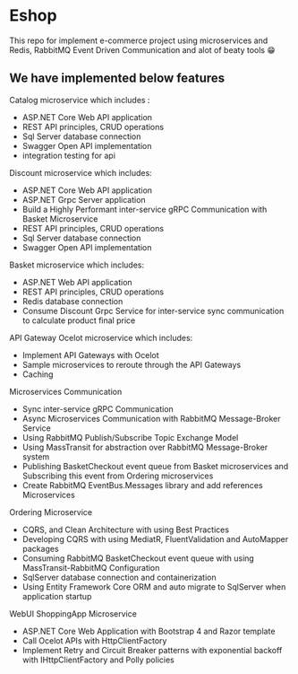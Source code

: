 # Eshop
This repo for implement e-commerce project using microservices and  Redis, RabbitMQ Event Driven Communication and alot of beaty tools 😁 
## We have implemented below features
Catalog microservice which includes :
* ASP.NET Core Web API application
* REST API principles, CRUD operations
* Sql Server database connection 
* Swagger Open API implementation
* integration testing for api

Discount microservice which includes:
* ASP.NET Core Web API application
* ASP.NET Grpc Server application
* Build a Highly Performant inter-service gRPC Communication with Basket Microservice
* REST API principles, CRUD operations
* Sql Server database connection 
* Swagger Open API implementation

Basket microservice which includes:
* ASP.NET Web API application
* REST API principles, CRUD operations
* Redis database connection 
* Consume Discount Grpc Service for inter-service sync communication to calculate product final price

API Gateway Ocelot microservice which includes:
* Implement API Gateways with Ocelot
* Sample microservices to reroute through the API Gateways
* Caching

Microservices Communication
* Sync inter-service gRPC Communication
* Async Microservices Communication with RabbitMQ Message-Broker Service
* Using RabbitMQ Publish/Subscribe Topic Exchange Model
* Using MassTransit for abstraction over RabbitMQ Message-Broker system
* Publishing BasketCheckout event queue from Basket microservices and Subscribing this event from Ordering microservices
* Create RabbitMQ EventBus.Messages library and add references Microservices

Ordering Microservice
*  CQRS, and Clean Architecture with using Best Practices
* Developing CQRS with using MediatR, FluentValidation and AutoMapper packages
* Consuming RabbitMQ BasketCheckout event queue with using MassTransit-RabbitMQ Configuration
* SqlServer database connection and containerization
* Using Entity Framework Core ORM and auto migrate to SqlServer when application startup

WebUI ShoppingApp Microservice
* ASP.NET Core Web Application with Bootstrap 4 and Razor template
* Call Ocelot APIs with HttpClientFactory
* Implement Retry and Circuit Breaker patterns with exponential backoff with IHttpClientFactory and Polly policies

